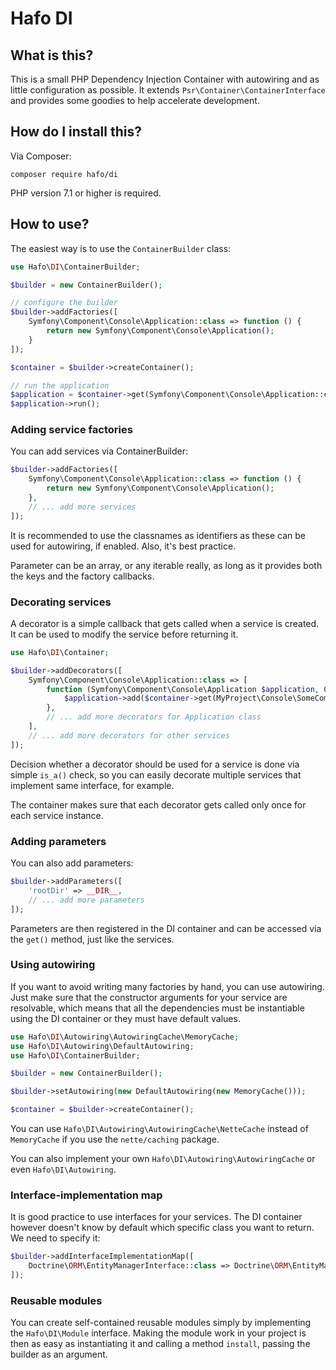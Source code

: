 # Hafo DI

## What is this?

This is a small PHP Dependency Injection Container with autowiring and as little configuration as possible.
It extends `Psr\Container\ContainerInterface` and provides some goodies to help accelerate development.

## How do I install this?

Via Composer:

```
composer require hafo/di
```

PHP version 7.1 or higher is required.

## How to use?

The easiest way is to use the `ContainerBuilder` class:

```php
use Hafo\DI\ContainerBuilder;

$builder = new ContainerBuilder();

// configure the builder
$builder->addFactories([
    Symfony\Component\Console\Application::class => function () {
        return new Symfony\Component\Console\Application();
    }
]);

$container = $builder->createContainer();

// run the application
$application = $container->get(Symfony\Component\Console\Application::class);
$application->run();
```

### Adding service factories

You can add services via ContainerBuilder:

```php
$builder->addFactories([
    Symfony\Component\Console\Application::class => function () {
        return new Symfony\Component\Console\Application();
    },
    // ... add more services
]);
```

It is recommended to use the classnames as identifiers as these can be used for autowiring, if enabled.
Also, it's best practice.

Parameter can be an array, or any iterable really, as long as it provides both the keys and the factory callbacks.

### Decorating services

A decorator is a simple callback that gets called when a service is created. It can be used to modify
the service before returning it.

```php
use Hafo\DI\Container;

$builder->addDecorators([
    Symfony\Component\Console\Application::class => [
        function (Symfony\Component\Console\Application $application, Container $container) {
            $application->add($container->get(MyProject\Console\SomeCommand::class));
        },
        // ... add more decorators for Application class
    ],
    // ... add more decorators for other services
]);
```

Decision whether a decorator should be used for a service is done via simple `is_a()` check,
so you can easily decorate multiple services that implement same interface, for example.

The container makes sure that each decorator gets called only once for each service instance.

### Adding parameters

You can also add parameters:

```php
$builder->addParameters([
    'rootDir' => __DIR__,
    // ... add more parameters
]);
```

Parameters are then registered in the DI container and can be accessed via the `get()` method, just like the services.

### Using autowiring

If you want to avoid writing many factories by hand, you can use autowiring.
Just make sure that the constructor arguments for your service are resolvable, which means that all the dependencies must
be instantiable using the DI container or they must have default values.

```php
use Hafo\DI\Autowiring\AutowiringCache\MemoryCache;
use Hafo\DI\Autowiring\DefaultAutowiring;
use Hafo\DI\ContainerBuilder;

$builder = new ContainerBuilder();

$builder->setAutowiring(new DefaultAutowiring(new MemoryCache()));

$container = $builder->createContainer();
```

You can use `Hafo\DI\Autowiring\AutowiringCache\NetteCache` instead of `MemoryCache` if you use the `nette/caching` package.

You can also implement your own `Hafo\DI\Autowiring\AutowiringCache` or even `Hafo\DI\Autowiring`.

### Interface-implementation map

It is good practice to use interfaces for your services. The DI container however doesn't know by default which specific class
you want to return. We need to specify it:

```php
$builder->addInterfaceImplementationMap([
    Doctrine\ORM\EntityManagerInterface::class => Doctrine\ORM\EntityManager::class
]);
```

### Reusable modules

You can create self-contained reusable modules simply by implementing the `Hafo\DI\Module` interface.
Making the module work in your project is then as easy as instantiating it and calling a method `install`,
passing the builder as an argument.
